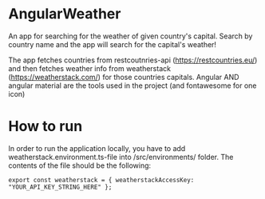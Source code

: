 # AngularWeather

An app for searching for the weather of given country's capital. Search by country name and the app will search for the capital's weather!

The app fetches countries from restcoutnries-api (https://restcountries.eu/) and then fetches weather info from weatherstack (https://weatherstack.com/) for those countries capitals. Angular AND angular material are the tools used in the project (and fontawesome for one icon)

# How to run

In order to run the application locally, you have to add weatherstack.environment.ts-file into /src/environments/ folder. The contents of the file should be the following:

`export const weatherstack = {
  weatherstackAccessKey: "YOUR_API_KEY_STRING_HERE"
};`
